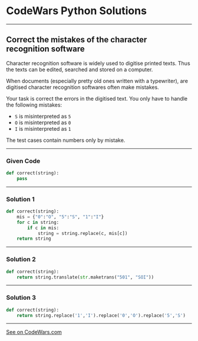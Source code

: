 # CodeWars Python Solutions

---

## Correct the mistakes of the character recognition software

Character recognition software is widely used to digitise printed texts. Thus the texts can be edited, searched and stored on a computer.

When documents (especially pretty old ones written with a typewriter), are digitised character recognition softwares often make mistakes.

Your task is correct the errors in the digitised text. You only have to handle the following mistakes:

- `S` is misinterpreted as `5`
- `O` is misinterpreted as `0`
- `I` is misinterpreted as `1`

The test cases contain numbers only by mistake.


---

### Given Code


```python
def correct(string):
    pass
```

---

### Solution 1


```python
def correct(string):
    mis = {"0":"O", "5":"S", "1":"I"}
    for c in string:
        if c in mis:
            string = string.replace(c, mis[c])
    return string
```

---

### Solution 2


```python
def correct(string):
    return string.translate(str.maketrans("501", "SOI"))
```

---

### Solution 3


```python
def correct(string):
    return string.replace('1','I').replace('0','O').replace('5','S')
```



---


[See on CodeWars.com](https://www.codewars.com/kata/577bd026df78c19bca0002c0)
